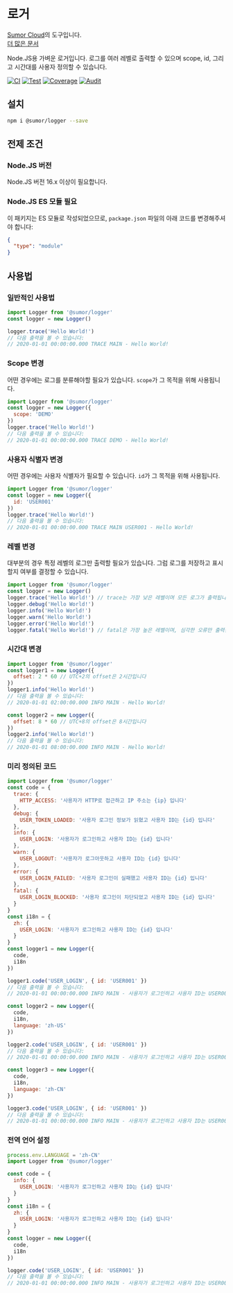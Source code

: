 # 로거

[Sumor Cloud](https://sumor.cloud)의 도구입니다.  
[더 많은 문서](https://sumor.cloud/logger)

Node.JS용 가벼운 로거입니다.
로그를 여러 레벨로 출력할 수 있으며 scope, id, 그리고 시간대를 사용자 정의할 수 있습니다.

[![CI](https://github.com/sumor-cloud/logger/actions/workflows/ci.yml/badge.svg)](https://github.com/sumor-cloud/logger/actions/workflows/ci.yml)
[![Test](https://github.com/sumor-cloud/logger/actions/workflows/ut.yml/badge.svg)](https://github.com/sumor-cloud/logger/actions/workflows/ut.yml)
[![Coverage](https://github.com/sumor-cloud/logger/actions/workflows/coverage.yml/badge.svg)](https://github.com/sumor-cloud/logger/actions/workflows/coverage.yml)
[![Audit](https://github.com/sumor-cloud/logger/actions/workflows/audit.yml/badge.svg)](https://github.com/sumor-cloud/logger/actions/workflows/audit.yml)

## 설치

```bash
npm i @sumor/logger --save
```

## 전제 조건

### Node.JS 버전

Node.JS 버전 16.x 이상이 필요합니다.

### Node.JS ES 모듈 필요

이 패키지는 ES 모듈로 작성되었으므로, `package.json` 파일의 아래 코드를 변경해주셔야 합니다:

```json
{
  "type": "module"
}
```

## 사용법

### 일반적인 사용법

```js
import Logger from '@sumor/logger'
const logger = new Logger()

logger.trace('Hello World!')
// 다음 출력을 볼 수 있습니다:
// 2020-01-01 00:00:00.000 TRACE MAIN - Hello World!
```

### Scope 변경

어떤 경우에는 로그를 분류해야할 필요가 있습니다. `scope`가 그 목적을 위해 사용됩니다.

```js
import Logger from '@sumor/logger'
const logger = new Logger({
  scope: 'DEMO'
})
logger.trace('Hello World!')
// 다음 출력을 볼 수 있습니다:
// 2020-01-01 00:00:00.000 TRACE DEMO - Hello World!
```

### 사용자 식별자 변경

어떤 경우에는 사용자 식별자가 필요할 수 있습니다. `id`가 그 목적을 위해 사용됩니다.

```js
import Logger from '@sumor/logger'
const logger = new Logger({
  id: 'USER001'
})
logger.trace('Hello World!')
// 다음 출력을 볼 수 있습니다:
// 2020-01-01 00:00:00.000 TRACE MAIN USER001 - Hello World!
```

### 레벨 변경

대부분의 경우 특정 레벨의 로그만 출력할 필요가 있습니다. 그럼 로그를 저장하고 표시할지 여부를 결정할 수 있습니다.

```js
import Logger from '@sumor/logger'
const logger = new Logger()
logger.trace('Hello World!') // trace는 가장 낮은 레벨이며 모든 로그가 출력됩니다
logger.debug('Hello World!')
logger.info('Hello World!')
logger.warn('Hello World!')
logger.error('Hello World!')
logger.fatal('Hello World!') // fatal은 가장 높은 레벨이며, 심각한 오류만 출력됩니다
```

### 시간대 변경

```js
import Logger from '@sumor/logger'
const logger1 = new Logger({
  offset: 2 * 60 // UTC+2의 offset은 2시간입니다
})
logger1.info('Hello World!')
// 다음 출력을 볼 수 있습니다:
// 2020-01-01 02:00:00.000 INFO MAIN - Hello World!

const logger2 = new Logger({
  offset: 8 * 60 // UTC+8의 offset은 8시간입니다
})
logger2.info('Hello World!')
// 다음 출력을 볼 수 있습니다:
// 2020-01-01 08:00:00.000 INFO MAIN - Hello World!
```

### 미리 정의된 코드

```js
import Logger from '@sumor/logger'
const code = {
  trace: {
    HTTP_ACCESS: '사용자가 HTTP로 접근하고 IP 주소는 {ip} 입니다'
  },
  debug: {
    USER_TOKEN_LOADED: '사용자 로그인 정보가 읽혔고 사용자 ID는 {id} 입니다'
  },
  info: {
    USER_LOGIN: '사용자가 로그인하고 사용자 ID는 {id} 입니다'
  },
  warn: {
    USER_LOGOUT: '사용자가 로그아웃하고 사용자 ID는 {id} 입니다'
  },
  error: {
    USER_LOGIN_FAILED: '사용자 로그인이 실패했고 사용자 ID는 {id} 입니다'
  },
  fatal: {
    USER_LOGIN_BLOCKED: '사용자 로그인이 차단되었고 사용자 ID는 {id} 입니다'
  }
}
const i18n = {
  zh: {
    USER_LOGIN: '사용자가 로그인하고 사용자 ID는 {id} 입니다'
  }
}
const logger1 = new Logger({
  code,
  i18n
})

logger1.code('USER_LOGIN', { id: 'USER001' })
// 다음 출력을 볼 수 있습니다:
// 2020-01-01 00:00:00.000 INFO MAIN - 사용자가 로그인하고 사용자 ID는 USER001 입니다

const logger2 = new Logger({
  code,
  i18n,
  language: 'zh-US'
})

logger2.code('USER_LOGIN', { id: 'USER001' })
// 다음 출력을 볼 수 있습니다:
// 2020-01-01 00:00:00.000 INFO MAIN - 사용자가 로그인하고 사용자 ID는 USER001 입니다

const logger3 = new Logger({
  code,
  i18n,
  language: 'zh-CN'
})

logger3.code('USER_LOGIN', { id: 'USER001' })
// 다음 출력을 볼 수 있습니다:
// 2020-01-01 00:00:00.000 INFO MAIN - 사용자가 로그인하고 사용자 ID는 USER001 입니다
```

### 전역 언어 설정

```js
process.env.LANGUAGE = 'zh-CN'
import Logger from '@sumor/logger'

const code = {
  info: {
    USER_LOGIN: '사용자가 로그인하고 사용자 ID는 {id} 입니다'
  }
}
const i18n = {
  zh: {
    USER_LOGIN: '사용자가 로그인하고 사용자 ID는 {id} 입니다'
  }
}
const logger = new Logger({
  code,
  i18n
})

logger.code('USER_LOGIN', { id: 'USER001' })
// 다음 출력을 볼 수 있습니다:
// 2020-01-01 00:00:00.000 INFO MAIN - 사용자가 로그인하고 사용자 ID는 USER001 입니다
```